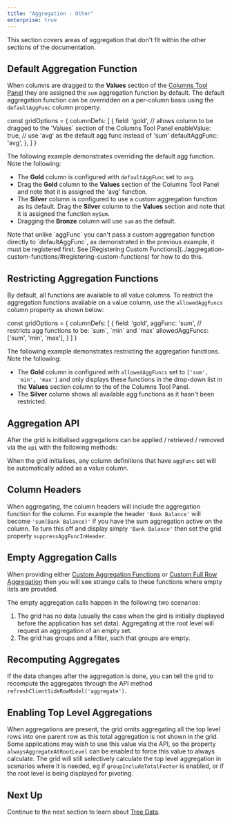 ```yaml
---
title: "Aggregation - Other"
enterprise: true
---
```


This section covers areas of aggregation that don't fit within the other sections of the documentation.

## Default Aggregation Function

When columns are dragged to the **Values** section of the [Columns Tool Panel](/tool-panel-columns/) they are
assigned the `sum` aggregation function by default. The default aggregation function can be overridden on a per-column
basis using the `defaultAggFunc` column property.

<snippet>
const gridOptions = {
    columnDefs: [
        {
            field: 'gold',
            // allows column to be dragged to the 'Values` section of the Columns Tool Panel 
            enableValue: true,
            // use 'avg' as the default agg func instead of 'sum'  
            defaultAggFunc: 'avg',
        },
    ]
}
</snippet>

The following example demonstrates overriding the default agg function. Note the following:

- The **Gold** column is configured with `defaultAggFunc` set to `avg`.
- Drag the **Gold** column to the **Values** section of the Columns Tool Panel and note that it is assigned the 'avg' function. 
- The **Silver** column is configured to use a custom aggregation function as its default. Drag the **Silver** column to the **Values** section and note that it is assigned the function `mySum`.
- Dragging the **Bronze** column will use `sum` as the default. 

<grid-example title='Default Aggregation Function' name='default-aggregation-function' type='generated' options='{ "enterprise": true, "exampleHeight": 655, "modules": ["clientside", "rowgrouping", "menu", "columnpanel", "filterpanel"] }'></grid-example>

<note>
Note that unlike `aggFunc` you can't pass a custom aggregation function directly to `defaultAggFunc`,
as demonstrated in the previous example, it must be registered first. See [Registering Custom Functions](../aggregation-custom-functions/#registering-custom-functions) for how to do this.
</note>

## Restricting Aggregation Functions

By default, all functions are available to all value columns. To restrict the aggregation functions available on a value
column, use the `allowedAggFuncs` column property as shown below:

<snippet>
const gridOptions = {
    columnDefs: [
        {
            field: 'gold', 
            aggFunc: 'sum',
            // restricts agg functions to be: `sum`, `min` and `max`
            allowedAggFuncs: ['sum', 'min', 'max'],
        }
    ]
}
</snippet>

The following example demonstrates restricting the aggregation functions. Note the following:

- The **Gold** column is configured with `allowedAggFuncs` set to `['sum', 'min', 'max']` and only displays these functions in the drop-down list in the **Values** section column to the of the Columns Tool Panel.
- The **Silver** column shows all available agg functions as it hasn't been restricted.
 
<grid-example title='Restricting Aggregation Functions' name='restricting-aggregation-functions' type='generated' options='{ "enterprise": true, "exampleHeight": 655, "modules": ["clientside", "rowgrouping", "menu", "columnpanel", "filterpanel"] }'></grid-example>

## Aggregation API

After the grid is initialised aggregations can be applied / retrieved / removed via the `api` with the following methods:

<api-documentation source='grid-api/api.json' section='rowPivoting' names='["getValueColumns", "addValueColumns", "removeValueColumns", "setValueColumns", "setColumnAggFunc"]' ></api-documentation>

When the grid initialises, any column definitions that have `aggFunc` set will be automatically added as a value column.

## Column Headers

When aggregating, the column headers will include the aggregation function for the column. For example the header `'Bank Balance'` will become `'sum(Bank Balance)'` if you have the sum aggregation active on the column. To turn this off and display simply `'Bank Balance'` then set the grid property `suppressAggFuncInHeader`.

<api-documentation source='grid-options/properties.json' section='rowPivoting' names='["suppressAggFuncInHeader"]' ></api-documentation>

## Empty Aggregation Calls

When providing either [Custom Aggregation Functions](/aggregation-custom-functions/#custom-aggregation-functions) or [Custom Full Row Aggregation](/aggregation-custom-functions/#custom-full-row-aggregation) then you will see strange calls to these functions where empty lists are provided.

The empty aggregation calls happen in the following two scenarios:

1. The grid has no data (usually the case when the gird is initially displayed before the application has set data). Aggregating at the root level will request an aggregation of an empty set.
1. The grid has groups and a filter, such that groups are empty.

## Recomputing Aggregates

If the data changes after the aggregation is done, you can tell the grid to recompute the aggregates through the API method `refreshClientSideRowModel('aggregate')`.

<api-documentation source='grid-api/api.json' section='data' names='["refreshClientSideRowModel"]' ></api-documentation>

## Enabling Top Level Aggregations

When aggregations are present, the grid omits aggregating all the top level rows into one parent row as this total aggregation is not shown in the grid. Some applications may wish to use this value via the API, so the property `alwaysAggregateAtRootLevel` can be enabled to force this value to always calculate. The grid will still selectively calculate the top level aggregation in scenarios where it is needed, eg if `groupIncludeTotalFooter` is enabled, or if the root level is being displayed for pivoting.
## Next Up

Continue to the next section to learn about [Tree Data](/tree-data/).